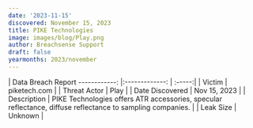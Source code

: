 ```yaml
---
date: '2023-11-15'
discovered: November 15, 2023
title: PIKE Technologies
image: images/blog/Play.png
author: Breachsense Support
draft: false
yearmonths: 2023/november
---
```



| Data Breach Report
------------:     |:-------------:    | :-----:|
| Victim      | piketech.com      | 
| Threat Actor      | Play      | 
| Date Discovered      | Nov 15, 2023      | 
| Description      | PIKE Technologies offers ATR accessories, specular reflectance, diffuse reflectance to sampling companies.      | 
| Leak Size      | Unknown      | 

